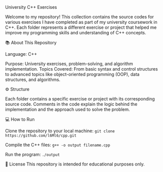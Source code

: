 University C++ Exercises

Welcome to my repository!
This collection contains the source codes for various exercises I have completed as part of my university coursework in C++.
Each folder represents a different exercise or project that helped me improve my programming skills and understanding of C++ concepts.


📚 About This Repository

Language: C++

Purpose: University exercises, problem-solving, and algorithm implementation.
Topics Covered: From basic syntax and control structures to advanced topics like object-oriented programming (OOP), data structures, and algorithms.

⚙️ Structure

Each folder contains a specific exercise or project with its corresponding source code.
Comments in the code explain the logic behind the implementation and the approach used to solve the problem.


💻 How to Run

Clone the repository to your local machine:
`git clone https://github.com/l6Ml6/cpp.git`

Compile the C++ files:
`g++ -o output filename.cpp`

Run the program:
`./output`

📜 License
This repository is intended for educational purposes only.

